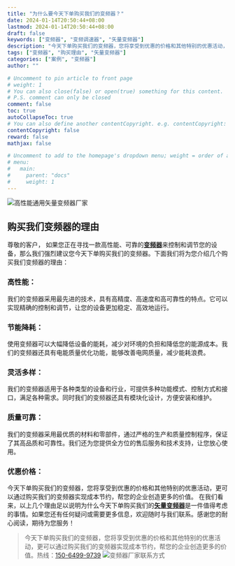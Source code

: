 ```yaml
---
title: "为什么要今天下单购买我们的变频器？"
date: 2024-01-14T20:50:44+08:00
lastmod: 2024-01-14T20:50:44+08:00
draft: false
keywords: ["变频器", "变频调速器", "矢量变频器"]
description: "今天下单购买我们的变频器，您将享受到优惠的价格和其他特别的优惠活动，更可以通过购买我们的变频器实现成本节约，帮您的企业创造更多的价值"
tags: ["变频器", "购买理由", "矢量变频器"]
categories: ["案例", "变频器"]
author: ""

# Uncomment to pin article to front page
# weight: 1
# You can also close(false) or open(true) something for this content.
# P.S. comment can only be closed
comment: false
toc: true
autoCollapseToc: true
# You can also define another contentCopyright. e.g. contentCopyright: "This is another copyright."
contentCopyright: false
reward: false
mathjax: false

# Uncomment to add to the homepage's dropdown menu; weight = order of article
# menu:
#   main:
#     parent: "docs"
#     weight: 1
---
```

![高性能通用矢量变频器厂家](/images/01.jpg "高性能通用矢量变频器厂家")
## 购买我们变频器的理由
尊敬的客户，
如果您正在寻找一款高性能、可靠的[**变频器**](/zh-cn/products/electrical-controls/vfd/ "SKF系列高性能矢量变频器")来控制和调节您的设备，那么我们强烈建议您今天下单购买我们的变频器。下面我们将为您介绍几个购买我们变频器的理由：
### 高性能：
我们的变频器采用最先进的技术，具有高精度、高速度和高可靠性的特点。它可以实现精确的控制和调节，让您的设备更加稳定、高效地运行。
### 节能降耗：
使用变频器可以大幅降低设备的能耗，减少对环境的负担和降低您的能源成本。我们的变频器还具有电能质量优化功能，能够改善电网质量，减少能耗浪费。
### 灵活多样：
我们的变频器适用于各种类型的设备和行业，可提供多种功能模式、控制方式和接口，满足各种需求。同时我们的变频器还具有模块化设计，方便安装和维护。
### 质量可靠：
我们的变频器采用最优质的材料和零部件，通过严格的生产和质量控制程序，保证了其高品质和可靠性。我们还为您提供全方位的售后服务和技术支持，让您放心使用。
### 优惠价格：
今天下单购买我们的变频器，您将享受到优惠的价格和其他特别的优惠活动，更可以通过购买我们的变频器实现成本节约，帮您的企业创造更多的价值。
在我们看来，以上几个理由足以说明为什么今天下单购买我们的[**矢量变频器**](/zh-cn/products/electrical-controls/vfd/ "SKF系列高性能矢量变频器")是一件值得考虑的事情。如果您还有任何疑问或需要更多信息，欢迎随时与我们联系。感谢您的耐心阅读，期待为您服务！

>今天下单购买我们的变频器，您将享受到优惠的价格和其他特别的优惠活动，更可以通过购买我们的变频器实现成本节约，帮您的企业创造更多的价值。热线：[150-6499-9739](tel:150-6499-9739)
![变频器厂家联系方式](/images/02.jpg "变频器厂家联系方式")